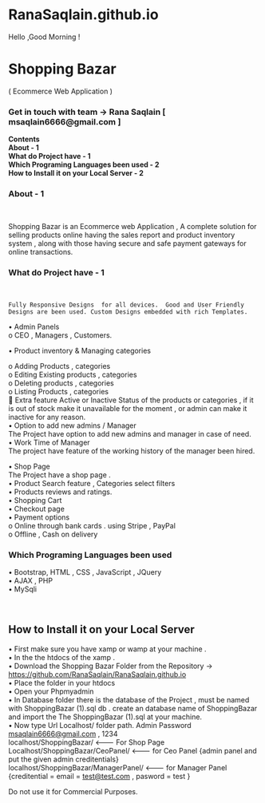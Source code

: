 # RanaSaqlain.github.io
Hello ,Good Morning !
 <h1>Shopping Bazar </h1>

( Ecommerce Web Application )

 <h3> Get in touch with team  ->   Rana Saqlain [ msaqlain6666@gmail.com ] </h3>
 <div>
 <strong> Contents   </strong> <br/>
<strong> About  -	1 </strong> <br/>
<strong> What do Project have - 1 </strong>  <br/>
<strong> Which Programing  Languages  been used -	2 </strong>  <br/>
<strong> How to Install it on your Local Server -	2  </strong>  <br/>
	</div>

<h3> About  -	1 </h3> <br/>
	
<p>	Shopping Bazar is an Ecommerce web Application , A complete solution for  selling products online having the sales report and  product inventory system , along with those  having   secure and safe payment gateways for online transactions.
	</p>
<h3> What do Project have - 1 </h3>  <br/>

	Fully Responsive Designs  for all devices.  Good and User Friendly Designs are been used. Custom Designs embedded with rich Templates.
•	Admin Panels     <br/>
o	CEO , Managers , Customers.   <br/>

•	 Product inventory  & Managing   categories   <br/>

o	Adding Products  , categories   <br/>
o	Editing Existing  products , categories   <br/>
o	Deleting products , categories  <br/>
o	Listing Products , categories  <br/>
	Extra feature   Active or Inactive Status  of the products or categories , if it is out of stock make it unavailable for the moment , or admin can make it inactive for any reason.   <br/>
•	 Option to add new admins / Manager  <br/>
The Project have option to add  new  admins and manager in case of need.   <br/>
•	 Work Time of Manager  <br/>
 The project have  feature of the working  history of the manager been hired.  <br/>

•	Shop Page    <br/>
The Project have a shop page .  <br/>
•	 Product Search feature , Categories select filters  <br/>
•	Products reviews and ratings.  <br/> 
•	Shopping Cart   <br/> 
•	Checkout page   <br/> 
•	Payment options    <br/> 
o	Online  	through bank cards . using Stripe , PayPal   <br/> 
o	Offline , Cash on delivery     <br/> 

<h3> Which Programing  Languages  been used </h3>

•	 Bootstrap, HTML , CSS , JavaScript , JQuery   <br/> 
•	AJAX , PHP    <br/> 
•	MySqli   <br/> 

<br/>
<h2>How to Install it on your Local Server </h2>

•	First  make  sure  you have   xamp or wamp at your machine . <br/>
•	In the the htdocs of the xamp .<br/>
•	Download the Shopping Bazar Folder from the Repository -> https://github.com/RanaSaqlain/RanaSaqlain.github.io <br/>
•	Place the folder  in your htdocs <br/>
•	Open your Phpmyadmin  <br/>
•	 In Database folder  there is the  database of the Project  , must be named  with ShoppingBazar (1).sql  db .    create an database name of ShoppingBazar  and import the The ShoppingBazar (1).sql at your machine. <br/>
•	Now  type Url Localhost/ folder path.  Admin Password msaqlain6666@gmail.com , 1234 <br/>
        localhost/ShoppingBazar/   <--- For Shop Page  <br/>
	Localhost/ShoppingBazar/CeoPanel/   <--- for Ceo Panel   {admin panel and put the given admin creditentials} <br/>
	localhost/ShoppingBazar/ManagerPanel/     <--- for Manager Panel  {creditential =  email = test@test.com  , pasword = test }   <br/>


Do not use it for Commercial Purposes.
